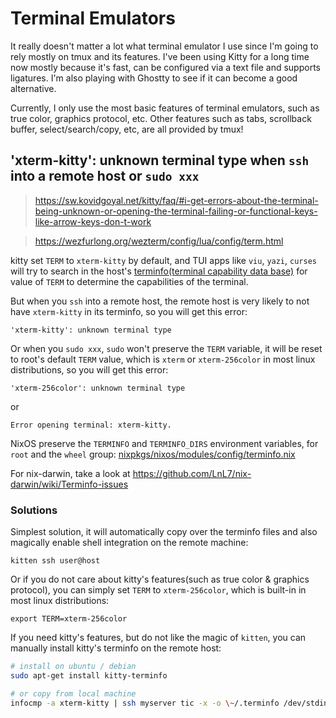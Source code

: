 # Terminal Emulators

It really doesn't matter a lot what terminal emulator I use since I'm going to rely mostly on tmux
and its features. I've been using Kitty for a long time now mostly because it's fast, can be
configured via a text file and supports ligatures. I'm also playing with Ghostty to see if it
can become a good alternative.

Currently, I only use the most basic features of terminal emulators, such as true color, graphics
protocol, etc. Other features such as tabs, scrollback buffer, select/search/copy, etc, are all
provided by tmux!

## 'xterm-kitty': unknown terminal type when `ssh` into a remote host or `sudo xxx`

> https://sw.kovidgoyal.net/kitty/faq/#i-get-errors-about-the-terminal-being-unknown-or-opening-the-terminal-failing-or-functional-keys-like-arrow-keys-don-t-work

> https://wezfurlong.org/wezterm/config/lua/config/term.html

kitty set `TERM` to `xterm-kitty` by default, and TUI apps like `viu`, `yazi`, `curses` will try to
search in the host's [terminfo(terminal capability data base)](https://linux.die.net/man/5/terminfo)
for value of `TERM` to determine the capabilities of the terminal.

But when you `ssh` into a remote host, the remote host is very likely to not have `xterm-kitty` in
its terminfo, so you will get this error:

```
'xterm-kitty': unknown terminal type
```

Or when you `sudo xxx`, `sudo` won't preserve the `TERM` variable, it will be reset to root's
default `TERM` value, which is `xterm` or `xterm-256color` in most linux distributions, so you will
get this error:

```
'xterm-256color': unknown terminal type
```

or

```
Error opening terminal: xterm-kitty.
```

NixOS preserve the `TERMINFO` and `TERMINFO_DIRS` environment variables, for `root` and the `wheel`
group:
[nixpkgs/nixos/modules/config/terminfo.nix](https://github.com/NixOS/nixpkgs/blob/nixos-25.05/nixos/modules/config/terminfo.nix#L18)

For nix-darwin, take a look at <https://github.com/LnL7/nix-darwin/wiki/Terminfo-issues>

### Solutions

Simplest solution, it will automatically copy over the terminfo files and also magically enable
shell integration on the remote machine:

```
kitten ssh user@host
```

Or if you do not care about kitty's features(such as true color & graphics protocol), you can simply
set `TERM` to `xterm-256color`, which is built-in in most linux distributions:

```
export TERM=xterm-256color
```

If you need kitty's features, but do not like the magic of `kitten`, you can manually install
kitty's terminfo on the remote host:

```bash
# install on ubuntu / debian
sudo apt-get install kitty-terminfo

# or copy from local machine
infocmp -a xterm-kitty | ssh myserver tic -x -o \~/.terminfo /dev/stdin
```
